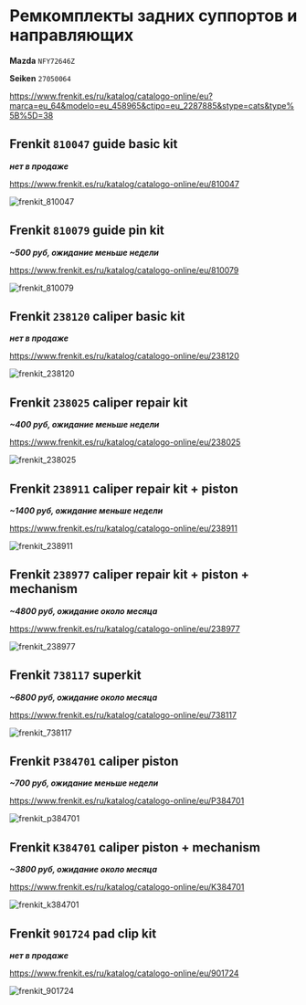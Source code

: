 # Ремкомплекты задних суппортов и направляющих

__Mazda__ `NFY72646Z`

__Seiken__ `27050064`

https://www.frenkit.es/ru/katalog/catalogo-online/eu?marca=eu_64&modelo=eu_458965&ctipo=eu_2287885&stype=cats&type%5B%5D=38

## Frenkit `810047` guide basic kit

***нет в продаже***

https://www.frenkit.es/ru/katalog/catalogo-online/eu/810047

![frenkit_810047](img/frenkit_810047.png)

## Frenkit `810079` guide pin kit

***~500 руб, ожидание меньше недели***

https://www.frenkit.es/ru/katalog/catalogo-online/eu/810079

![frenkit_810079](img/frenkit_810079.png)

## Frenkit `238120` caliper basic kit

***нет в продаже***

https://www.frenkit.es/ru/katalog/catalogo-online/eu/238120

![frenkit_238120](img/frenkit_238120.png)

## Frenkit `238025` caliper repair kit

***~400 руб, ожидание меньше недели***

https://www.frenkit.es/ru/katalog/catalogo-online/eu/238025

![frenkit_238025](img/frenkit_238025.png)

## Frenkit `238911` caliper repair kit + piston

***~1400 руб, ожидание меньше недели***

https://www.frenkit.es/ru/katalog/catalogo-online/eu/238911

![frenkit_238911](img/frenkit_238911.png)

## Frenkit `238977` caliper repair kit + piston + mechanism

***~4800 руб, ожидание около месяца***

https://www.frenkit.es/ru/katalog/catalogo-online/eu/238977

![frenkit_238977](img/frenkit_238977.png)

## Frenkit `738117` superkit

***~6800 руб, ожидание около месяца***

https://www.frenkit.es/ru/katalog/catalogo-online/eu/738117

![frenkit_738117](img/frenkit_738117.png)

## Frenkit `P384701` caliper piston

***~700 руб, ожидание меньше недели***

https://www.frenkit.es/ru/katalog/catalogo-online/eu/P384701

![frenkit_p384701](img/frenkit_p384701.png)

## Frenkit `K384701` caliper piston + mechanism

***~3800 руб, ожидание около месяца***

https://www.frenkit.es/ru/katalog/catalogo-online/eu/K384701

![frenkit_k384701](img/frenkit_k384701.png)

## Frenkit `901724` pad clip kit

***нет в продаже***

https://www.frenkit.es/ru/katalog/catalogo-online/eu/901724

![frenkit_901724](img/frenkit_901724.png)